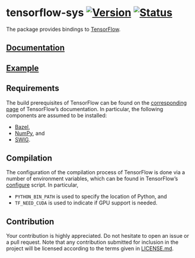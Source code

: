 # tensorflow-sys [![Version][version-img]][version-url] [![Status][status-img]][status-url]

The package provides bindings to [TensorFlow][homepage].

## [Documentation][doc]

## [Example](examples/workflow.rs)

## Requirements

The build prerequisites of TensorFlow can be found on the [corresponding
page][setup] of TensorFlow’s documentation. In particular, the following
components are assumed to be installed:

* [Bazel](http://www.bazel.io),
* [NumPy](http://www.numpy.org), and
* [SWIG](http://www.swig.org).

## Compilation

The configuration of the compilation process of TensorFlow is done via a number
of environment variables, which can be found in TensorFlow’s
[configure][configure] script. In particular,

* `PYTHON_BIN_PATH` is used to specify the location of Python, and
* `TF_NEED_CUDA` is used to indicate if GPU support is needed.

## Contribution

Your contribution is highly appreciated. Do not hesitate to open an issue or a
pull request. Note that any contribution submitted for inclusion in the project
will be licensed according to the terms given in [LICENSE.md](LICENSE.md).

[configure]: https://github.com/tensorflow/tensorflow/blob/master/configure
[homepage]: https://www.tensorflow.org
[setup]: https://www.tensorflow.org/versions/r0.9/get_started/os_setup.html

[doc]: https://stainless-steel.github.io/tensorflow-sys
[status-img]: https://travis-ci.org/stainless-steel/tensorflow-sys.svg?branch=master
[status-url]: https://travis-ci.org/stainless-steel/tensorflow-sys
[version-img]: https://img.shields.io/crates/v/tensorflow-sys.svg
[version-url]: https://crates.io/crates/tensorflow-sys
